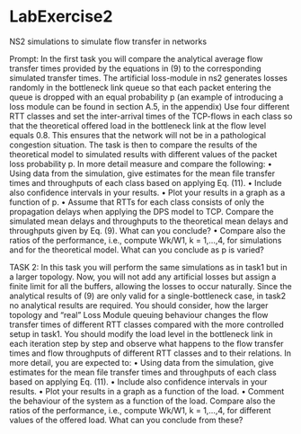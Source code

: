 # LabExercise2
NS2 simulations to simulate flow transfer in networks

Prompt: In the first task you will compare the analytical average flow transfer times provided by the 
equations in (9) to the corresponding simulated transfer times. The artificial loss-module in ns2 generates losses randomly in the bottleneck link 
queue so that each packet entering the queue is dropped with an equal probability p (an example of 
introducing a loss module can be found in section A.5, in the appendix) 
Use four different RTT classes and set the inter-arrival times of the TCP-flows in each class so that 
the theoretical offered load in the bottleneck link at the flow level equals 0.8. This ensures that the 
network will not be in a pathological congestion situation. The task is then to compare the results of 
the theoretical model to simulated results with different values of the packet loss probability p. In 
more detail measure and compare the following: 
• Using data from the simulation, give estimates for the mean file transfer times and 
throughputs of each class based on applying Eq. (11). 
• Include also confidence intervals in your results. 
• Plot your results in a graph as a function of p. 
• Assume that RTTs for each class consists of only the propagation delays when applying the 
DPS model to TCP. Compare the simulated mean delays and throughputs to the theoretical 
mean delays and throughputs given by Eq. (9). What can you conclude? 
• Compare also the ratios of the performance, i.e., compute Wk/W1, k = 1,…,4, for simulations 
and for the theoretical model. What can you conclude as p is varied?


TASK 2: 
In this task you will perform the same simulations as in task1 but in a larger topology. Now, you 
will not add any artificial losses but assign a finite limit for all the buffers, allowing the losses to 
occur naturally. Since the analytical results of (9) are only valid for a single-bottleneck case, in 
task2 no analytical results are required. You should consider, how the larger topology and “real” 
Loss Module queuing behaviour changes the flow transfer times of different RTT classes compared with the more 
controlled setup in task1. You should modify the load level in the bottleneck link in each iteration 
step by step and observe what happens to the flow transfer times and flow throughputs of different 
RTT classes and to their relations. In more detail, you are expected to: 
• Using data from the simulation, give estimates for the mean file transfer times and 
throughputs of each class based on applying Eq. (11). 
• Include also confidence intervals in your results. 
• Plot your results in a graph as a function of the load. 
• Comment the behaviour of the system as a function of the load. Compare also the ratios of 
the performance, i.e., compute Wk/W1, k = 1,…,4, for different values of the offered load. 
What can you conclude from these?
